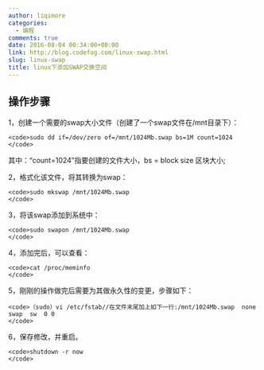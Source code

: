 ```yaml
---
author: liqimore
categories:
  - 编程
comments: true
date: 2016-08-04 00:34:00+00:00
link: http://blog.codefog.com/linux-swap.html
slug: linux-swap
title: linux下添加SWAP交换空间
---
```



## 操作步骤




1，创建一个需要的swap大小文件（创建了一个swap文件在/mnt目录下）：



    
    <code>sudo dd if=/dev/zero of=/mnt/1024Mb.swap bs=1M count=1024
    </code>




其中：“count=1024”指要创建的文件大小，bs = block size 区块大小;




2，格式化该文件，将其转换为swap：



    
    <code>sudo mkswap /mnt/1024Mb.swap
    </code>




3，将该swap添加到系统中：



    
    <code>sudo swapon /mnt/1024Mb.swap
    </code>




4，添加完后，可以查看：



    
    <code>cat /proc/meminfo 
    </code>




5，刚刚的操作做完后需要为其做永久性的变更，步骤如下：



    
    <code>（sudo）vi /etc/fstab//在文件末尾加上如下一行:/mnt/1024Mb.swap  none  swap  sw  0 0
    </code>




6，保存修改，并重启。



    
    <code>shutdown -r now
    </code>


